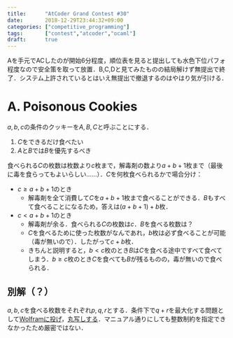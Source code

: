 ```yaml
---
title:      "AtCoder Grand Contest #30"
date:       2018-12-29T23:44:32+09:00
categories: ["competitive_programming"]
tags:       ["contest","atcoder","ocaml"]
draft:      true
---
```


Aを手元でACしたのが開始6分程度，順位表を見ると提出しても水色下位パフォ程度なので安全策を取って放置．B,C,Dと見てみたものの結局解けず無提出で終了．システム上許されているとはいえ無提出で撤退するのはやはり気が引ける．

<!--more-->

# A. Poisonous Cookies

$a,b,c$の条件のクッキーを$A,B,C$と呼ぶことにする．

1. $C$をできるだけ食べたい
2. $A$と$B$では$B$を優先するべき

食べられる$C$の枚数は枚数より$c$枚まで，解毒剤の数より$a+b+1$枚まで（最後に毒を食らってもよいらしい……）．$C$を何枚食べられるかで場合分け：

* $c \ge a+b+1$のとき
	* 解毒剤を全て消費して$C$を$a+b+1$枚まで食べることができる．$B$もすべて食べることになるため，答えは$(a+b+1)+b$枚．
* $c \lt a+b+1$のとき
	* 解毒剤が余る．食べられる$C$の枚数は$c$．$B$を食べる枚数は？
	* $C$を食べるために使った枚数がなんであれ，$b$枚は必ず食べることが可能（毒が無いので）．したがって$c+b$枚．
	* きちんと説明すると，$b \lt c$枚のとき$B$は$C$を食べる途中ですべて食べてしまう．$b \ge c$枚のとき$C$を食べても$B$が残るものの，毒が無いので食べられる．

## 別解（？）

$a,b,c$を食べる枚数をそれぞれ$p,q,r$とする．条件下で$q+r$を最大化する問題として[Wolframに投げ](https://www.wolframalpha.com/input/?i=Maximize%5B%7Bq%2Br,+1%3C%3Da+%26%26+1%3C%3Db+%26%26+1%3C%3Dc+%26%26+p%3C%3Da+%26%26+q%3C%3Db+%26%26+r%3C%3Dc+%26%26+p%2Bq%3E%3Dr-1%7D,%7Bp,q,r%7D%5D)，[丸写しする](https://atcoder.jp/contests/agc030/submissions/3896940)．マニュアル通りにしても整数制約を指定できなかったため厳密ではない．


